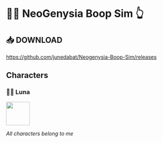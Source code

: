 # 💜💛 NeoGenysia Boop Sim 👆
## 📥 DOWNLOAD
https://github.com/junedabat/Neogenysia-Boop-Sim/releases

## Characters
### 💜🐺 Luna
<img src="https://github.com/user-attachments/assets/ac3c9d3f-c3c5-4c08-a2d6-548a17253ddc" width="64"/>


*All characters belong to me*
